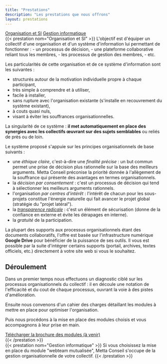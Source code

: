 ```yaml
---
title: "Prestations"
description: "Les prestations que nous offrons"
layout: prestations
---
```


<div class="grid-prestations">
    <div class="nav flex-column nav-pills" id="prestations-tab" role="tablist" aria-orientation="vertical">
      <a class="nav-link active" id="organisation-si-tab" data-toggle="pill" href="#organisation-si" role="tab" aria-controls="organisation-si" aria-selected="true">Organisation et SI</a>
      <a class="nav-link" id="gestion-informatique-tab" data-toggle="pill" href="#gestion-informatique" role="tab" aria-controls="gestion-informatique" aria-selected="false">Gestion informatique</a>
    </div>
    <div class="tab-content" id="prestations-tabContent">
      <div class="tab-pane fade show active" id="organisation-si" role="tabpanel" aria-labelledby="organisation-si-tab">
{{< prestation nom="Organisation et SI" >}}
L'objectif est d'équiper un collectif d'une organisation et d'un système d'information lui permettant de fonctionner :
- un processus de décision,
- une plateforme collaborative reliant tous les membres,
- les processus de gestion des membres,
- etc.

Les particularités de cette organisation et de ce système d'information sont les suivantes :
- structurés autour de la motivation individuelle propre à chaque participant,
- très simple à comprendre et à utiliser,
- facile à installer,
- sans rupture avec l'organisation existante (s'installe en recouvrement du système existant),
- à couts quasi nuls,
- visant à éviter les souffrances organisationnelles.

La singularité de ce système : **il met automatiquement en place des synergies avec les collectifs œuvrant sur des sujets semblables** ou reliés de près ou de loin.

Le système proposé s'appuie sur les principes organisationnels de base suivants :
- une *éthique claire*, c'est-à-dire une *finalité précise* : un but commun permet une prise de décision plus rationnelle sur la base des meilleurs arguments. Metta Conseil préconise la priorité donnée à l'allègement de la souffrance qui présente des avantages en termes organisationnels.
- la *décision par consentement* : c'est un processus de décision qui tend à sélectionner les meilleurs arguments rationnels.
- l'organisation *par centres d'intérêt* : l'intérêt de chacun pour les sous-projets constitue l'énergie naturelle qui fait avancer le projet global (stratégie du "projet latéral").
- la *[transparence radicale](https://fr.wikipedia.org/wiki/Transparence_radicale)* : c'est un élément de sécurisation (donne de la confiance en externe et évite les dérapages en interne).
- la *gratuité* de la participation.

La plupart des supports aux processus organisationnels étant des documents collaboratifs, l'offre est basée sur l'infrastructure numérique **Google Drive** pour bénéficier de la puissance de ses outils. Il vous est possible par la suite d'intégrer certains supports (portail, archives, textes officiels, etc.) directement à votre site web si vous le souhaitez.

## Déroulement
Dans un premier temps nous effectuons un diagnostic ciblé sur les processus organisationnels du collectif : il en découle une notation de l'efficacité et du cout de chaque processus, ouvrant la voie à des pistes d'amélioration.

Ensuite nous convenons d'un cahier des charges détaillant les modules à mettre en place pour optimiser l'organisation.

Puis nous procédons à la mise en place des modules choisis et vous accompagnons à leur prise en main.
<div class="text-center">
  <a class="btn btn-info" href="#" role="button">Télécharger la brochure des modules (à venir)</a>
</div>
{{< /prestation >}}
      </div>
      <div class="tab-pane fade" id="gestion-informatique" role="tabpanel" aria-labelledby="gestion-informatique-tab">
{{< prestation nom="Gestion informatique" >}}
Si vous choisissez la mise en place du module "webteam mutualisée", Metta Conseil s'occupe de la gestion organisationnelle de votre collectif.
{{< /prestation >}}
      </div>
    </div>
</div>
